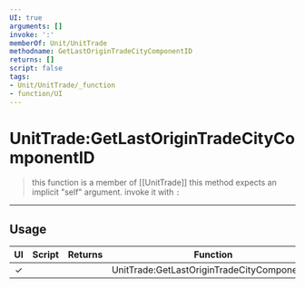 ```yaml
---
UI: true
arguments: []
invoke: ':'
memberOf: Unit/UnitTrade
methodname: GetLastOriginTradeCityComponentID
returns: []
script: false
tags:
- Unit/UnitTrade/_function
- function/UI
---
```

# UnitTrade:GetLastOriginTradeCityComponentID
> this function is a member of [[UnitTrade]]
> this method expects an implicit "self" argument. invoke it with `:`
-----
## Usage
|  UI | Script | Returns | Function | Arguments |
|:---:|:------:|-------:|:--------:|:---------|
|✓| ||UnitTrade:GetLastOriginTradeCityComponentID||
